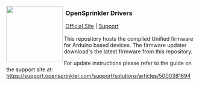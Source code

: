 <img align="left" height="150" src="http://albahra.com/opensprinkler/icon-new.png"><h3>&nbsp;OpenSprinkler Drivers</h3>
&nbsp;[Official Site][official] | [Support][help]  
<br>
This repository hosts the compiled Unified firmware for Arduino based devices. The firmware updater download's the latest firmware from this repository.

For update instructions please refer to the guide on the support site at: https://support.opensprinkler.com/support/solutions/articles/5000381694

[official]: https://opensprinkler.com
[help]: http://support.opensprinkler.com
